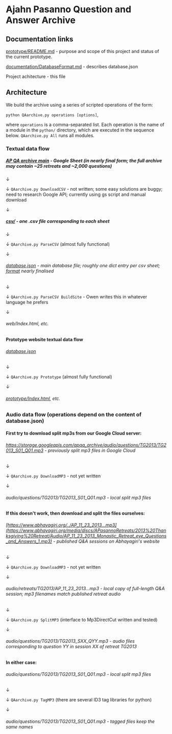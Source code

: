 # Ajahn Pasanno Question and Answer Archive

## Documentation links
[prototype/README.md](prototype/README.md) - purpose and scope of this project and status of the current prototype.

[documentation/DatabaseFormat.md](documentation/DatabaseFormat.md) - describes database.json

Project achitecture - this file


## Architecture
We build the archive using a series of scripted operations of the form:

`python QAarchive.py operations [options]`,

where `operations` is a comma-separated list. Each operation is the name of a module in the `python/` directory, which are executed in the sequence below. `QAarchive.py All` runs all modules.

### Textual data flow
##### [AP QA archive main](https://docs.google.com/spreadsheets/d/1JIOwbYh6M1Ax9O6tFsgpwWYoDPJRbWEzhB_nwyOSS20/edit?usp=sharing) - Google Sheet (in nearly final form; the full archive may contain ~25 retreats and ~2,000 questions)

↓

↓ `QAarchive.py DownloadCSV` - not written; some easy solutions are buggy; need to research Google API; currently using gs script and manual download 

↓

##### [csv/](csv/) - one .csv file corresponding to each sheet

↓

↓ `QAarchive.py ParseCSV` (almost fully functional)

↓

###### [database.json](database.json) - main database file; roughly one dict entry per csv sheet; [format](documentaion/DatabaseFormat.md) nearly finalised

↓

↓ `QAarchive.py ParseCSV BuildSite` - Owen writes this in whatever language he prefers

↓

###### web/Index.html, etc.

#### Prototype website textual data flow

###### [database.json](database.json)

↓

↓ `QAarchive.py Prototype` (almost fully functional)

↓

###### [prototype/Index.html](prototype/Index.html), etc.

### Audio data flow (operations depend on the content of database.json)

#### First try to download split mp3s from our Google Cloud server:

###### https://storage.googleapis.com/apqa_archive/audio/questions/TG2013/TG2013_S01_Q01.mp3 - previously split mp3 files in Google Cloud

↓

↓ `QAarchive.py DownloadMP3` - not yet written

↓

###### audio/questions/TG2013/TG2013_S01_Q01.mp3 - local split mp3 files

#### If this doesn't work, then download and split the files ourselves:

###### [https://www.abhayagiri.org/../AP_11_23_2013...mp3](https://www.abhayagiri.org/media/discs/APasannoRetreats/2013%20Thanksgiving%20Retreat/Audio/AP_11_23_2013_Monastic_Retreat_eve_Questions_and_Answers_1.mp3) - published Q&A sessions on Abhayagiri's website

↓

↓ `QAarchive.py DownloadMP3` - not yet written

↓

###### audio/retreats/TG2013/AP_11_23_2013...mp3 - local copy of full-length Q&A session; mp3 filenames match published retreat audio

↓

↓ `QAarchive.py SplitMP3` (interface to Mp3DirectCut written and tested)

↓

###### audio/questions/TG2013/TG2013_SXX_QYY.mp3 - audio files corresponding to question YY in session XX of retreat TG2013

#### In either case:

###### audio/questions/TG2013/TG2013_S01_Q01.mp3 - local split mp3 files

↓

↓ `QAarchive.py TagMP3` (there are several ID3 tag libraries for python)

↓

###### audio/questions/TG2013/TG2013_S01_Q01.mp3 - tagged files keep the same names
